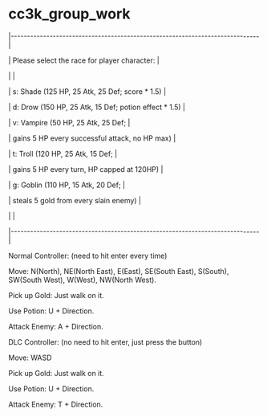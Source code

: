 # cc3k_group_work
|-----------------------------------------------------------------------------|

| Please select the race for player character:                                |

|                                                                             |

|       s: Shade   (125 HP, 25 Atk, 25 Def; score * 1.5)                      |

|       d: Drow    (150 HP, 25 Atk, 15 Def; potion effect * 1.5)              |

|       v: Vampire (50 HP, 25 Atk, 25 Def;                                    |

|                     gains 5 HP every successful attack, no HP max)          |

|       t: Troll   (120 HP, 25 Atk, 15 Def;                                   |

|                     gains 5 HP every turn, HP capped at 120HP)              |

|       g: Goblin  (110 HP, 15 Atk, 20 Def;                                   |

|                     steals 5 gold from every slain enemy)                   |

|                                                                             |

|-----------------------------------------------------------------------------|



Normal Controller: (need to hit enter every time)

  Move: N(North), NE(North East), E(East), SE(South East), S(South), SW(South West), W(West), NW(North West).
  
  Pick up Gold: Just walk on it.
  
  Use Potion: U + Direction.
  
  Attack Enemy: A + Direction.
  
DLC Controller: (no need to hit enter, just press the button)

  Move: WASD
  
  Pick up Gold: Just walk on it.
  
  Use Potion: U + Direction.
  
  Attack Enemy: T + Direction.
  
